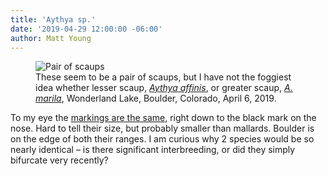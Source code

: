 ```yaml
---
title: 'Aythya sp.'
date: '2019-04-29 12:00:00 -06:00'
author: Matt Young
---
```

<figure>
<img src="/PT/uploads/2019/IMG_2887_Scaups_600.jpg" alt="Pair of scaups"/>
<figcaption>These seem to be a pair of scaups, but I have not the foggiest idea whether lesser scaup,
<a href="https://www.allaboutbirds.org/guide/Lesser_Scaup/"><i>Aythya affinis</i></a>, or greater scaup, <a href="https://www.allaboutbirds.org/guide/greater_scaup"><i>A. marila</i></a>, Wonderland Lake, Boulder, Colorado, April 6, 2019.
</figcaption>
</figure>


To my eye the <a href="https://www.allaboutbirds.org/guide/Greater_Scaup/species-compare/63896301">markings are the same</a>, right down to the black mark on the nose. Hard to tell their size, but probably smaller than mallards. Boulder is on the edge of both their ranges.  I am curious why 2 species would be so nearly identical &ndash; is there significant interbreeding, or did they simply bifurcate very recently?

